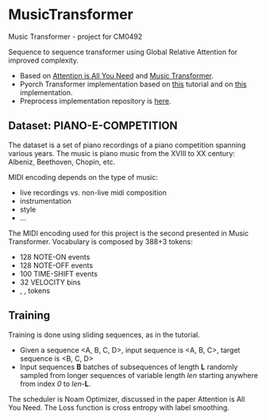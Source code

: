 # MusicTransformer
Music Transformer - project for CM0492

Sequence to sequence transformer using Global Relative Attention for improved complexity.
- Based on [Attention is All You Need](https://arxiv.org/abs/1706.03762) and [Music Transformer](https://arxiv.org/abs/1809.04281).
- Pyorch Transformer implementation based on [this](https://pytorch.org/tutorials/beginner/transformer_tutorial.html) tutorial and on [this](https://github.com/jason9693/MusicTransformer-pytorch) implementation.
- Preprocess implementation repository is [here](https://github.com/jason9693/midi-neural-processor).

## Dataset: PIANO-E-COMPETITION
The dataset is a set of piano recordings of a piano competition spanning various years.
The music is piano music from the XVIII to XX century: Albeniz, Beethoven, Chopin, etc.

MIDI encoding depends on the type of music:
- live recordings vs. non-live midi composition
- instrumentation
- style
- ...

The MIDI encoding used for this project is the second presented in Music Transformer.
Vocabulary is composed by 388+3 tokens: 
- 128 NOTE-ON events
- 128 NOTE-OFF events
- 100 TIME-SHIFT events
- 32 VELOCITY bins
- <sos>, <eos>, <pad> tokens

## Training
Training is done using sliding sequences, as in the tutorial.

- Given a sequence <A, B, C, D>, input sequence is <A, B, C>, target sequence is <B, C, D>
- Input sequences **B** batches of subsequences of length **L** randomly sampled from longer sequences of variable length _len_ starting anywhere from index _0_ to _len_-**L**.

The scheduler is Noam Optimizer, discussed in the paper Attention is All You Need.
The Loss function is cross entropy with label smoothing.



